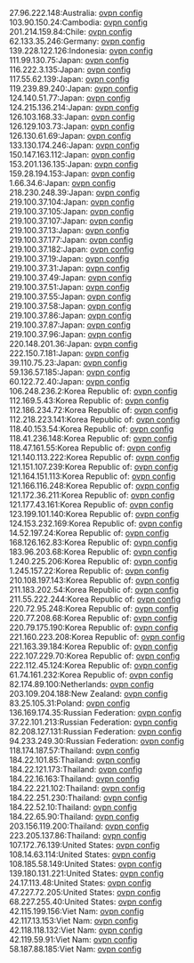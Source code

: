 27.96.222.148:Australia: [ovpn config](vpn/27_96_222_148.ovpn)  
103.90.150.24:Cambodia: [ovpn config](vpn/103_90_150_24.ovpn)  
201.214.159.84:Chile: [ovpn config](vpn/201_214_159_84.ovpn)  
62.133.35.246:Germany: [ovpn config](vpn/62_133_35_246.ovpn)  
139.228.122.126:Indonesia: [ovpn config](vpn/139_228_122_126.ovpn)  
111.99.130.75:Japan: [ovpn config](vpn/111_99_130_75.ovpn)  
116.222.3.135:Japan: [ovpn config](vpn/116_222_3_135.ovpn)  
117.55.62.139:Japan: [ovpn config](vpn/117_55_62_139.ovpn)  
119.239.89.240:Japan: [ovpn config](vpn/119_239_89_240.ovpn)  
124.140.51.77:Japan: [ovpn config](vpn/124_140_51_77.ovpn)  
124.215.136.214:Japan: [ovpn config](vpn/124_215_136_214.ovpn)  
126.103.168.33:Japan: [ovpn config](vpn/126_103_168_33.ovpn)  
126.129.103.73:Japan: [ovpn config](vpn/126_129_103_73.ovpn)  
126.130.61.69:Japan: [ovpn config](vpn/126_130_61_69.ovpn)  
133.130.174.246:Japan: [ovpn config](vpn/133_130_174_246.ovpn)  
150.147.163.112:Japan: [ovpn config](vpn/150_147_163_112.ovpn)  
153.201.136.135:Japan: [ovpn config](vpn/153_201_136_135.ovpn)  
159.28.194.153:Japan: [ovpn config](vpn/159_28_194_153.ovpn)  
1.66.34.6:Japan: [ovpn config](vpn/1_66_34_6.ovpn)  
218.230.248.39:Japan: [ovpn config](vpn/218_230_248_39.ovpn)  
219.100.37.104:Japan: [ovpn config](vpn/219_100_37_104.ovpn)  
219.100.37.105:Japan: [ovpn config](vpn/219_100_37_105.ovpn)  
219.100.37.107:Japan: [ovpn config](vpn/219_100_37_107.ovpn)  
219.100.37.13:Japan: [ovpn config](vpn/219_100_37_13.ovpn)  
219.100.37.177:Japan: [ovpn config](vpn/219_100_37_177.ovpn)  
219.100.37.182:Japan: [ovpn config](vpn/219_100_37_182.ovpn)  
219.100.37.19:Japan: [ovpn config](vpn/219_100_37_19.ovpn)  
219.100.37.31:Japan: [ovpn config](vpn/219_100_37_31.ovpn)  
219.100.37.49:Japan: [ovpn config](vpn/219_100_37_49.ovpn)  
219.100.37.51:Japan: [ovpn config](vpn/219_100_37_51.ovpn)  
219.100.37.55:Japan: [ovpn config](vpn/219_100_37_55.ovpn)  
219.100.37.58:Japan: [ovpn config](vpn/219_100_37_58.ovpn)  
219.100.37.86:Japan: [ovpn config](vpn/219_100_37_86.ovpn)  
219.100.37.87:Japan: [ovpn config](vpn/219_100_37_87.ovpn)  
219.100.37.96:Japan: [ovpn config](vpn/219_100_37_96.ovpn)  
220.148.201.36:Japan: [ovpn config](vpn/220_148_201_36.ovpn)  
222.150.7.181:Japan: [ovpn config](vpn/222_150_7_181.ovpn)  
39.110.75.23:Japan: [ovpn config](vpn/39_110_75_23.ovpn)  
59.136.57.185:Japan: [ovpn config](vpn/59_136_57_185.ovpn)  
60.122.72.40:Japan: [ovpn config](vpn/60_122_72_40.ovpn)  
106.248.236.2:Korea Republic of: [ovpn config](vpn/106_248_236_2.ovpn)  
112.169.5.43:Korea Republic of: [ovpn config](vpn/112_169_5_43.ovpn)  
112.186.234.72:Korea Republic of: [ovpn config](vpn/112_186_234_72.ovpn)  
112.218.223.141:Korea Republic of: [ovpn config](vpn/112_218_223_141.ovpn)  
118.40.153.54:Korea Republic of: [ovpn config](vpn/118_40_153_54.ovpn)  
118.41.236.148:Korea Republic of: [ovpn config](vpn/118_41_236_148.ovpn)  
118.47.161.55:Korea Republic of: [ovpn config](vpn/118_47_161_55.ovpn)  
121.140.113.222:Korea Republic of: [ovpn config](vpn/121_140_113_222.ovpn)  
121.151.107.239:Korea Republic of: [ovpn config](vpn/121_151_107_239.ovpn)  
121.164.151.113:Korea Republic of: [ovpn config](vpn/121_164_151_113.ovpn)  
121.166.116.248:Korea Republic of: [ovpn config](vpn/121_166_116_248.ovpn)  
121.172.36.211:Korea Republic of: [ovpn config](vpn/121_172_36_211.ovpn)  
121.177.43.161:Korea Republic of: [ovpn config](vpn/121_177_43_161.ovpn)  
123.199.101.140:Korea Republic of: [ovpn config](vpn/123_199_101_140.ovpn)  
124.153.232.169:Korea Republic of: [ovpn config](vpn/124_153_232_169.ovpn)  
14.52.197.24:Korea Republic of: [ovpn config](vpn/14_52_197_24.ovpn)  
168.126.162.83:Korea Republic of: [ovpn config](vpn/168_126_162_83.ovpn)  
183.96.203.68:Korea Republic of: [ovpn config](vpn/183_96_203_68.ovpn)  
1.240.225.206:Korea Republic of: [ovpn config](vpn/1_240_225_206.ovpn)  
1.245.157.22:Korea Republic of: [ovpn config](vpn/1_245_157_22.ovpn)  
210.108.197.143:Korea Republic of: [ovpn config](vpn/210_108_197_143.ovpn)  
211.183.202.54:Korea Republic of: [ovpn config](vpn/211_183_202_54.ovpn)  
211.55.222.244:Korea Republic of: [ovpn config](vpn/211_55_222_244.ovpn)  
220.72.95.248:Korea Republic of: [ovpn config](vpn/220_72_95_248.ovpn)  
220.77.208.68:Korea Republic of: [ovpn config](vpn/220_77_208_68.ovpn)  
220.79.175.190:Korea Republic of: [ovpn config](vpn/220_79_175_190.ovpn)  
221.160.223.208:Korea Republic of: [ovpn config](vpn/221_160_223_208.ovpn)  
221.163.39.184:Korea Republic of: [ovpn config](vpn/221_163_39_184.ovpn)  
222.107.229.70:Korea Republic of: [ovpn config](vpn/222_107_229_70.ovpn)  
222.112.45.124:Korea Republic of: [ovpn config](vpn/222_112_45_124.ovpn)  
61.74.161.232:Korea Republic of: [ovpn config](vpn/61_74_161_232.ovpn)  
82.174.89.100:Netherlands: [ovpn config](vpn/82_174_89_100.ovpn)  
203.109.204.188:New Zealand: [ovpn config](vpn/203_109_204_188.ovpn)  
83.25.105.31:Poland: [ovpn config](vpn/83_25_105_31.ovpn)  
136.169.174.35:Russian Federation: [ovpn config](vpn/136_169_174_35.ovpn)  
37.22.101.213:Russian Federation: [ovpn config](vpn/37_22_101_213.ovpn)  
82.208.127.131:Russian Federation: [ovpn config](vpn/82_208_127_131.ovpn)  
94.233.249.30:Russian Federation: [ovpn config](vpn/94_233_249_30.ovpn)  
118.174.187.57:Thailand: [ovpn config](vpn/118_174_187_57.ovpn)  
184.22.101.85:Thailand: [ovpn config](vpn/184_22_101_85.ovpn)  
184.22.121.173:Thailand: [ovpn config](vpn/184_22_121_173.ovpn)  
184.22.16.163:Thailand: [ovpn config](vpn/184_22_16_163.ovpn)  
184.22.221.102:Thailand: [ovpn config](vpn/184_22_221_102.ovpn)  
184.22.251.230:Thailand: [ovpn config](vpn/184_22_251_230.ovpn)  
184.22.52.10:Thailand: [ovpn config](vpn/184_22_52_10.ovpn)  
184.22.65.90:Thailand: [ovpn config](vpn/184_22_65_90.ovpn)  
203.156.119.200:Thailand: [ovpn config](vpn/203_156_119_200.ovpn)  
223.205.137.86:Thailand: [ovpn config](vpn/223_205_137_86.ovpn)  
107.172.76.139:United States: [ovpn config](vpn/107_172_76_139.ovpn)  
108.14.63.114:United States: [ovpn config](vpn/108_14_63_114.ovpn)  
108.185.58.149:United States: [ovpn config](vpn/108_185_58_149.ovpn)  
139.180.131.221:United States: [ovpn config](vpn/139_180_131_221.ovpn)  
24.17.113.48:United States: [ovpn config](vpn/24_17_113_48.ovpn)  
47.227.72.205:United States: [ovpn config](vpn/47_227_72_205.ovpn)  
68.227.255.40:United States: [ovpn config](vpn/68_227_255_40.ovpn)  
42.115.199.156:Viet Nam: [ovpn config](vpn/42_115_199_156.ovpn)  
42.117.13.153:Viet Nam: [ovpn config](vpn/42_117_13_153.ovpn)  
42.118.118.132:Viet Nam: [ovpn config](vpn/42_118_118_132.ovpn)  
42.119.59.91:Viet Nam: [ovpn config](vpn/42_119_59_91.ovpn)  
58.187.88.185:Viet Nam: [ovpn config](vpn/58_187_88_185.ovpn)  
